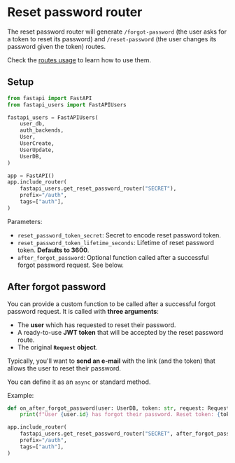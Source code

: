 # Reset password router

The reset password router will generate `/forgot-password` (the user asks for a token to reset its password) and `/reset-password` (the user changes its password given the token) routes.

Check the [routes usage](../../usage/routes.md) to learn how to use them.

## Setup

```py
from fastapi import FastAPI
from fastapi_users import FastAPIUsers

fastapi_users = FastAPIUsers(
    user_db,
    auth_backends,
    User,
    UserCreate,
    UserUpdate,
    UserDB,
)

app = FastAPI()
app.include_router(
    fastapi_users.get_reset_password_router("SECRET"),
    prefix="/auth",
    tags=["auth"],
)
```

Parameters:

* `reset_password_token_secret`: Secret to encode reset password token.
* `reset_password_token_lifetime_seconds`: Lifetime of reset password token. **Defaults to 3600**.
* `after_forgot_password`: Optional function called after a successful forgot password request. See below.

## After forgot password

You can provide a custom function to be called after a successful forgot password request. It is called with **three arguments**:

* The **user** which has requested to reset their password.
* A ready-to-use **JWT token** that will be accepted by the reset password route.
* The original **`Request` object**.

Typically, you'll want to **send an e-mail** with the link (and the token) that allows the user to reset their password.

You can define it as an `async` or standard method.

Example:

```py
def on_after_forgot_password(user: UserDB, token: str, request: Request):
    print(f"User {user.id} has forgot their password. Reset token: {token}")

app.include_router(
    fastapi_users.get_reset_password_router("SECRET", after_forgot_password=on_after_forgot_password),
    prefix="/auth",
    tags=["auth"],
)
```
